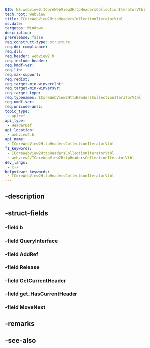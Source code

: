 ```yaml
---
UID: NS:webview2.ICoreWebView2HttpHeadersCollectionIteratorVtbl
tech.root: webview
title: ICoreWebView2HttpHeadersCollectionIteratorVtbl
ms.date: 
targetos: Windows
description: 
prerelease: false
req.construct-type: structure
req.ddi-compliance: 
req.dll: 
req.header: webview2.h
req.include-header: 
req.kmdf-ver: 
req.lib: 
req.max-support: 
req.redist: 
req.target-min-winverclnt: 
req.target-min-winversvr: 
req.target-type: 
req.typenames: ICoreWebView2HttpHeadersCollectionIteratorVtbl
req.umdf-ver: 
req.unicode-ansi: 
topic_type:
 - apiref
api_type:
 - HeaderDef
api_location:
 - webview2.h
api_name:
 - ICoreWebView2HttpHeadersCollectionIteratorVtbl
f1_keywords:
 - ICoreWebView2HttpHeadersCollectionIteratorVtbl
 - webview2/ICoreWebView2HttpHeadersCollectionIteratorVtbl
dev_langs:
 - c++
helpviewer_keywords:
 - ICoreWebView2HttpHeadersCollectionIteratorVtbl
---
```


## -description

## -struct-fields

### -field b

### -field QueryInterface

### -field AddRef

### -field Release

### -field GetCurrentHeader

### -field get_HasCurrentHeader

### -field MoveNext

## -remarks

## -see-also

